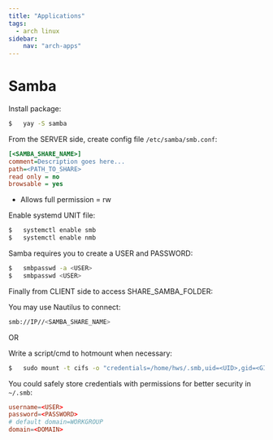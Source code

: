 ```yaml
---
title: "Applications"
tags:
  - arch linux
sidebar:
    nav: "arch-apps"
---
```


# Samba

Install package:
```sh
$   yay -S samba
```

From the SERVER side, create config file `/etc/samba/smb.conf`:
```ini
[<SAMBA_SHARE_NAME>]
comment=Description goes here...
path=<PATH_TO_SHARE>
read only = no
browsable = yes
```

* Allows full permission = rw

Enable systemd UNIT file:
```sh
$   systemctl enable smb
$   systemctl enable nmb
```

Samba requires you to create a USER and PASSWORD:
```sh
$   smbpasswd -a <USER>
$   smbpasswd <USER>
```

Finally from CLIENT side to access SHARE_SAMBA_FOLDER:

You may use Nautilus to connect:
```sh
smb://IP//<SAMBA_SHARE_NAME>
```

OR

Write a script/cmd to hotmount when necessary:
```sh
$   sudo mount -t cifs -o "credentials=/home/hws/.smb,uid=<UID>,gid=<GID>" //IP/<SAMBA_SHARE_NAME> <MOUNT_PATH>
```

You could safely store credentials with permissions for better security in `~/.smb`:
```conf
username=<USER>
password=<PASSWORD>
# default domain=WORKGROUP
domain=<DOMAIN>
```

